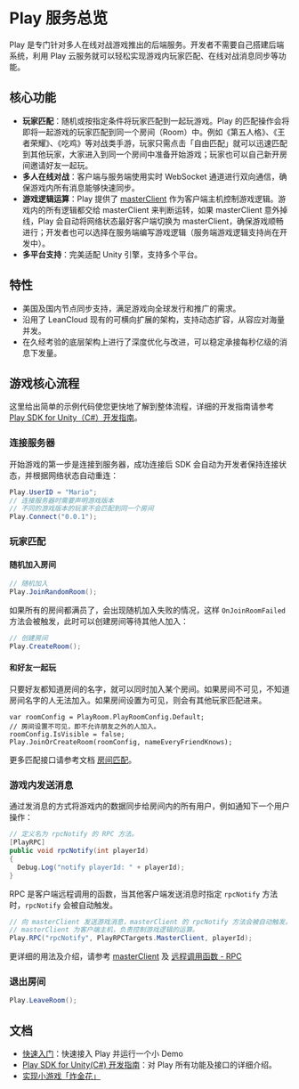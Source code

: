 # Play 服务总览

Play 是专门针对多人在线对战游戏推出的后端服务。开发者不需要自己搭建后端系统，利用 Play 云服务就可以轻松实现游戏内玩家匹配、在线对战消息同步等功能。


## 核心功能
- **玩家匹配**：随机或按指定条件将玩家匹配到一起玩游戏。Play 的匹配操作会将即将一起游戏的玩家匹配到同一个房间（Room）中。例如《第五人格》、《王者荣耀》、《吃鸡》等对战类手游，玩家只需点击「自由匹配」就可以迅速匹配到其他玩家，大家进入到同一个房间中准备开始游戏；玩家也可以自己新开房间邀请好友一起玩。
- **多人在线对战**：客户端与服务端使用实时 WebSocket 通道进行双向通信，确保游戏内所有消息能够快速同步。
- **游戏逻辑运算**：Play 提供了 [masterClient](play-unity.html#MasterClient) 作为客户端主机控制游戏逻辑。游戏内的所有逻辑都交给 masterClient 来判断运转，如果 masterClient 意外掉线，Play 会自动将网络状态最好客户端切换为 masterClient，确保游戏顺畅进行；开发者也可以选择在服务端编写游戏逻辑（服务端游戏逻辑支持尚在开发中）。
- **多平台支持**：完美适配 Unity 引擎，支持多个平台。

## 特性
- 美国及国内节点同步支持，满足游戏向全球发行和推广的需求。
- 沿用了 LeanCloud 现有的可横向扩展的架构，支持动态扩容，从容应对海量并发。
- 在久经考验的底层架构上进行了深度优化与改进，可以稳定承接每秒亿级的消息下发量。

## 游戏核心流程
这里给出简单的示例代码使您更快地了解到整体流程，详细的开发指南请参考 [Play SDK for Unity（C#）开发指南](play-unity.html)。


### 连接服务器

开始游戏的第一步是连接到服务器，成功连接后 SDK 会自动为开发者保持连接状态，并根据网络状态自动重连：

```cs
Play.UserID = "Mario";
// 连接服务器时需要声明游戏版本
// 不同的游戏版本的玩家不会匹配到同一个房间
Play.Connect("0.0.1"); 
```

### 玩家匹配
#### 随机加入房间

```cs
// 随机加入
Play.JoinRandomRoom();
```

如果所有的房间都满员了，会出现随机加入失败的情况，这样 `OnJoinRoomFailed` 方法会被触发，此时可以创建房间等待其他人加入：

```cs
// 创建房间
Play.CreateRoom();
```

#### 和好友一起玩
只要好友都知道房间的名字，就可以同时加入某个房间。如果房间不可见，不知道房间名字的人无法加入。如果房间设置为可见，则会有其他玩家匹配进来。
```
var roomConfig = PlayRoom.PlayRoomConfig.Default;
// 房间设置不可见，即不允许朋友之外的人加入。
roomConfig.IsVisible = false;
Play.JoinOrCreateRoom(roomConfig, nameEveryFriendKnows);
```

更多匹配接口请参考文档 [房间匹配](play-unity.html#房间匹配)。

### 游戏内发送消息
通过发消息的方式将游戏内的数据同步给房间内的所有用户，例如通知下一个用户操作：

```cs
// 定义名为 rpcNotify 的 RPC 方法。
[PlayRPC]
public void rpcNotify(int playerId) 
{
  Debug.Log("notify playerId: " + playerId);
}
```
RPC 是客户端远程调用的函数，当其他客户端发送消息时指定 `rpcNotify` 方法时，`rpcNotify` 会被自动触发。

```cs
// 向 masterClient 发送游戏消息，masterClient 的 rpcNotify 方法会被自动触发。
// masterClient 为客户端主机，负责控制游戏逻辑的运算。
Play.RPC("rpcNotify", PlayRPCTargets.MasterClient, playerId);
```

更详细的用法及介绍，请参考 [masterClient](play-unity.html#MasterClient) 及 [远程调用函数 - RPC](play-unity.html#远程调用函数-RPC)

### 退出房间

```cs
Play.LeaveRoom();
```

## 文档

- [快速入门](play-quick-start.html)：快速接入 Play 并运行一个小 Demo
- [Play SDK for Unity(C#) 开发指南](play-unity.html)：对 Play 所有功能及接口的详细介绍。
- [实现小游戏「炸金花」](play-unity-demo.html)
